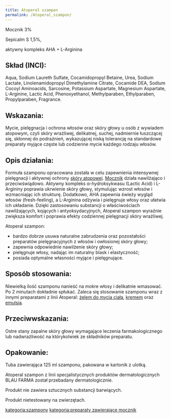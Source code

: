 ```yaml
---
title: Atoperal szampon
permalink: /Atoperal_szampon/
---
```


Mocznik 3%

Sepicalm S 1,5%,

aktywny kompleks AHA + L-Arginina

Skład (INCI):
-------------

Aqua, Sodium Laureth Sulfate, Cocamidopropyl Betaine, Urea, Sodium Lactate, Linolenamidopropyl Dimethylamine Citrate, Cocamide DEA, Sodium Cocoyl Aminoacids, Sarcosine, Potassium Aspartate, Magnesium Aspartate, L-Arginine, Lactic Acid, Phenoxyethanol, Methylparaben, Ethylparaben, Propylparaben, Fragrance.

Wskazania:
----------

Mycie, pielęgnacja i ochrona włosów oraz skóry głowy u osób z wywiadem atopowym, czyli skóry wrażliwej, delikatnej, suchej, nadmiernie łuszczącej się, skłonnej do podrażnień, wykazującej niską tolerancję na standardowe preparaty myjące częste lub codzienne mycie każdego rodzaju włosów.

Opis działania:
---------------

Formuła szamponu opracowana została w celu zapewnienia intensywnej pielęgnacji i aktywnej ochrony [skóry atopowej](/atopedia/skóra_atopowa "wikilink"). [Mocznik](/atopedia/Mocznik "wikilink") działa nawilżająco i przeciwświądowo. Aktywny kompleks α-hydroksykwasu (Lactic Acid) i L-Argininy poprawia ukrwienie skóry głowy, stymulując wzrost włosów i wzmacniając ich strukturę. Dodatkowo, AHA zapewnia świeży wygląd włosów (fresh-feeling), a L-Arginina odżywia i pielęgnuje włosy oraz ułatwia ich układanie. Dzięki zastosowaniu substancji o właściwościach nawilżających, kojących i antyoksydacyjnych, Atoperal szampon wyraźnie zwiększa komfort i poprawia efekty codziennej pielęgnacji skóry wrażliwej.

Atoperal szampon:

-   bardzo dobrze usuwa naturalne zabrudzenia oraz pozostałości preparatów pielęgnacyjnych z włosów i owłosionej skóry głowy;
-   zapewnia odpowiednie nawilżenie skóry głowy;
-   pielęgnuje włosy, nadając im naturalny blask i elastyczność;
-   posiada optymalne własności myjące i pielęgnujące.

Sposób stosowania:
------------------

Niewielką ilość szamponu nanieść na mokre włosy i delikatnie wmasować. Po 2 minutach dokładnie spłukać. Zaleca się stosowanie szamponu wraz z innymi preparatami z linii Atoperal: [żelem do mycia ciała](/atopedia/Atoperal_żel_do_mycia_ciała "wikilink"), [kremem](/atopedia/Atoperal_krem "wikilink") oraz [emulsją](/atopedia/Atoperal_emulsja_do_ciała "wikilink").

Przeciwwskazania:
-----------------

Ostre stany zapalne skóry głowy wymagające leczenia farmakologicznego lub nadwrażliwość na którykolwiek ze składników preparatu.

Opakowanie:
-----------

Tuba zawierająca 125 ml szamponu, pakowana w kartonik z ulotką.

Atoperal szampon z linii specjalistycznych produktów dermatologicznych BLAU FARMA został przebadany dermatologicznie.

Produkt nie zawiera sztucznych substancji barwiących.

Produkt nietestowany na zwierzętach.

[kategoria:szampony](/atopedia/kategoria:szampony "wikilink") [kategoria:preparaty zawierające mocznik](/atopedia/kategoria:preparaty_zawierające_mocznik "wikilink")